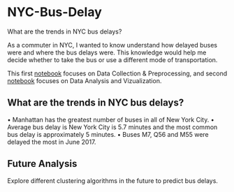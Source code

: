 # NYC-Bus-Delay

What are the trends in NYC bus delays?

As a commuter in NYC, I wanted to know understand how delayed buses were and where the bus delays were. This knowledge would help me decide whether to take the bus or use a different mode of transportation.

This first [notebook](https://github.com/sreegp/NYC-Bus-Delay/blob/master/NYC%20Bus%20Analysis%20-%20Data%20Collection%20%26%20Preprocessing.ipynb) focuses on Data Collection & Preprocessing, and second [notebook](https://github.com/sreegp/NYC-Bus-Delay/blob/master/NYC%20Bus%20Analysis%20-%20Data%20Analysis%20%26%20Visualization.ipynb) focuses on Data Analysis and Vizualization. 

## What are the trends in NYC bus delays?

• Manhattan has the greatest number of buses in all of New York City. 
• Average bus delay is New York City is 5.7 minutes and the most common bus delay is approximately 5 minutes. 
• Buses M7, Q56 and M55 were delayed the most in June 2017.

## Future Analysis

Explore different clustering algorithms in the future to predict bus delays.

